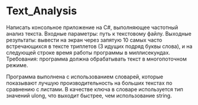 # Text_Analysis
Написать консольное приложение на C#, выполняющее частотный анализ текста.
Входные параметры: путь к текстовому файлу.
Выходные результаты: вывести на экран через запятую 10 самых часто встречающихся в тексте триплетов (3 идущих подряд буквы слова), и на следующей строке время работы программы в миллисекундах.
Требования: программа должна обрабатывать текст в многопоточном режиме.

Программа выполнена с использованием словарей, которые показывают лучшую производительность на больших текстах по сравнению с листами. 
В качестве ключа в словаре используется тип значений ulong, что выходит быстрее, чем использование string.

